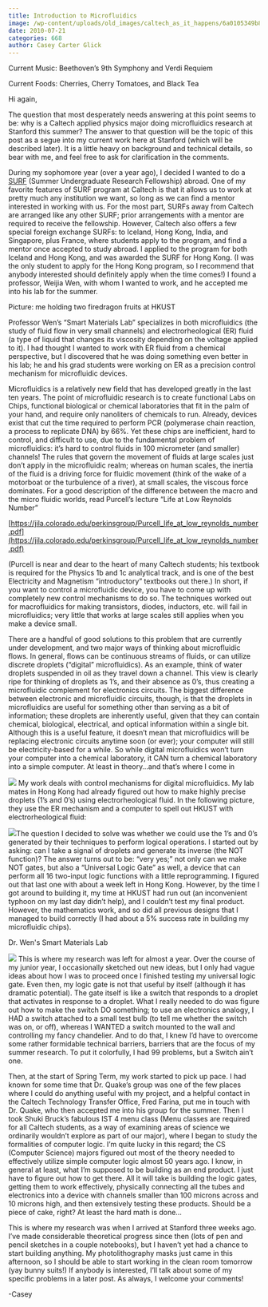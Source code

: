 ```yaml
---
title: Introduction to Microfluidics
image: /wp-content/uploads/old_images/caltech_as_it_happens/6a0105349b8251970b0133f26e19a2970b.jpg
date: 2010-07-21
categories: 668
author: Casey Carter Glick
---
```



Current Music: Beethoven’s 9th Symphony and Verdi Requiem

Current Foods: Cherries, Cherry Tomatoes, and Black Tea

Hi again,

The question that most desperately needs answering at this point seems to be: why is a Caltech applied physics major doing microfluidics research at Stanford this summer? The answer to that question will be the topic of this post as a segue into my current work here at Stanford (which will be described later). It is a little heavy on background and technical details, so bear with me, and feel free to ask for clarification in the comments.

During my sophomore year (over a year ago), I decided I wanted to do a [SURF](https://www.admissions.caltech.edu/learning/research) (Summer Undergraduate Research Fellowship) abroad. One of my favorite features of SURF program at Caltech is that it allows us to work at pretty much any institution we want, so long as we can find a mentor interested in working with us. For the most part, SURFs away from Caltech are arranged like any other SURF; prior arrangements with a mentor are required to receive the fellowship. However, Caltech also offers a few special foreign exchange SURFs: to Iceland, Hong Kong, India, and Singapore, plus France, where students apply to the program, and find a mentor once accepted to study abroad. I applied to the program for both Iceland and Hong Kong, and was awarded the SURF for Hong Kong. (I was the only student to apply for the Hong Kong program, so I recommend that anybody interested should definitely apply when the time comes!) I found a professor, Weijia Wen, with whom I wanted to work, and he accepted me into his lab for the summer.

Picture: me holding two firedragon fruits at HKUST

Professor Wen’s “Smart Materials Lab” specializes in both microfluidics (the study of fluid flow in very small channels) and electrorheological (ER) fluid (a type of liquid that changes its viscosity depending on the voltage applied to it). I had thought I wanted to work with ER fluid from a chemical perspective, but I discovered that he was doing something even better in his lab; he and his grad students were working on ER as a precision control mechanism for microfluidic devices.

Microfluidics is a relatively new field that has developed greatly in the last ten years. The point of microfluidic research is to create functional Labs on Chips, functional biological or chemical laboratories that fit in the palm of your hand, and require only nanoliters of chemicals to run. Already, devices exist that cut the time required to perform PCR (polymerase chain reaction, a process to replicate DNA) by 66%. Yet these chips are inefficient, hard to control, and difficult to use, due to the fundamental problem of microfluidics: it’s hard to control fluids in 100 micrometer (and smaller) channels! The rules that govern the movement of fluids at large scales just don’t apply in the microfluidic realm; whereas on human scales, the inertia of the fluid is a driving force for fluidic movement (think of the wake of a motorboat or the turbulence of a river), at small scales, the viscous force dominates. For a good description of the difference between the macro and the micro fluidic worlds, read Purcell’s lecture “Life at Low Reynolds Number”

[https://jila.colorado.edu/perkinsgroup/Purcell_life_at_low_reynolds_number.pdf](https://jila.colorado.edu/perkinsgroup/Purcell_life_at_low_reynolds_number.pdf)

(Purcell is near and dear to the heart of many Caltech students; his textbook is required for the Physics 1b and 1c analytical track, and is one of the best Electricity and Magnetism “introductory” textbooks out there.) In short, if you want to control a microfluidic device, you have to come up with completely new control mechanisms to do so. The techniques worked out for macrofluidics for making transistors, diodes, inductors, etc. will fail in microfluidics; very little that works at large scales still applies when you make a device small.

There are a handful of good solutions to this problem that are currently under development, and two major ways of thinking about microfluidic flows. In general, flows can be continuous streams of fluids, or can utilize discrete droplets (“digital” microfluidics). As an example, think of water droplets suspended in oil as they travel down a channel. This view is clearly ripe for thinking of droplets as 1’s, and their absence as 0’s, thus creating a microfluidic complement for electronics circuits. The biggest difference between electronic and microfluidic circuits, though, is that the droplets in microfluidics are useful for something other than serving as a bit of information; these droplets are inherently useful, given that they can contain chemical, biological, electrical, and optical information within a single bit. Although this is a useful feature, it doesn’t mean that microfluidics will be replacing electronic circuits anytime soon (or ever); your computer will still be electricity-based for a while. So while digital microfluidics won’t turn your computer into a chemical laboratory, it CAN turn a chemical laboratory into a simple computer. At least in theory…and that’s where I come in

![](/old_images/caltech_as_it_happens/6a0105349b8251970b0133f26e15f6970b.jpg)
My work deals with control mechanisms for digital microfluidics. My lab mates in Hong Kong had already figured out how to make highly precise droplets (1’s and 0’s) using electrorheological fluid. In the following picture, they use the ER mechanism and a computer to spell out HKUST with electrorheological fluid:


![](/old_images/caltech_as_it_happens/6a0105349b8251970b0133f26e179d970b.gif)The question I decided to solve was whether we could use the 1’s and 0’s generated by their techniques to perform logical operations. I started out by asking: can I take a signal of droplets and generate its inverse (the NOT function)? The answer turns out to be: “very yes;” not only can we make NOT gates, but also a “Universal Logic Gate” as well, a device that can perform all 16 two-input logic functions with a little reprogramming. I figured out that last one with about a week left in Hong Kong. However, by the time I got around to building it, my time at HKUST had run out (an inconvenient typhoon on my last day didn’t help), and I couldn’t test my final product. However, the mathematics work, and so did all previous designs that I managed to build correctly (I had about a 5% success rate in building my microfluidic chips).

Dr. Wen's Smart Materials Lab

![](/old_images/caltech_as_it_happens/6a0105349b8251970b013485934b3f970c.jpg)
This is where my research was left for almost a year. Over the course of my junior year, I occasionally sketched out new ideas, but I only had vague ideas about how I was to proceed once I finished testing my universal logic gate. Even then, my logic gate is not that useful by itself (although it has dramatic potential). The gate itself is like a switch that responds to a droplet that activates in response to a droplet. What I really needed to do was figure out how to make the switch DO something; to use an electronics analogy, I HAD a switch attached to a small test bulb (to tell me whether the switch was on, or off), whereas I WANTED a switch mounted to the wall and controlling my fancy chandelier. And to do that, I knew I’d have to overcome some rather formidable technical barriers, barriers that are the focus of my summer research. To put it colorfully, I had 99 problems, but a Switch ain’t one.

Then, at the start of Spring Term, my work started to pick up pace. I had known for some time that Dr. Quake’s group was one of the few places where I could do anything useful with my project, and a helpful contact in the Caltech Technology Transfer Office, Fred Farina, put me in touch with Dr. Quake, who then accepted me into his group for the summer. Then I took Shuki Bruck’s fabulous IST 4 menu class (Menu classes are required for all Caltech students, as a way of examining areas of science we ordinarily wouldn’t explore as part of our major), where I began to study the formalities of computer logic. I’m quite lucky in this regard; the CS (Computer Science) majors figured out most of the theory needed to effectively utilize simple computer logic almost 50 years ago. I know, in general at least, what I’m supposed to be building as an end product. I just have to figure out how to get there. All it will take is building the logic gates, getting them to work effectively, physically connecting all the tubes and electronics into a device with channels smaller than 100 microns across and 10 microns high, and then extensively testing these products. Should be a piece of cake, right? At least the hard math is done…

This is where my research was when I arrived at Stanford three weeks ago. I’ve made considerable theoretical progress since then (lots of pen and pencil sketches in a couple notebooks), but I haven’t yet had a chance to start building anything. My photolithography masks just came in this afternoon, so I should be able to start working in the clean room tomorrow (yay bunny suits!) If anybody is interested, I’ll talk about some of my specific problems in a later post. As always, I welcome your comments!

-Casey
